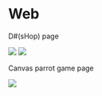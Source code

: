 # Web
<p>D#(sHop) page</p>
<img src="https://user-images.githubusercontent.com/75851930/102365985-7b207d00-3ffb-11eb-93bb-a9ea34c0534b.png">
<img src="https://user-images.githubusercontent.com/75851930/102366068-8e334d00-3ffb-11eb-8676-f7740736674c.png">
<p>Canvas parrot game page</p>
<img src="https://user-images.githubusercontent.com/75851930/102363702-01878f80-3ff9-11eb-93ce-2a923cc1a5b9.png">
